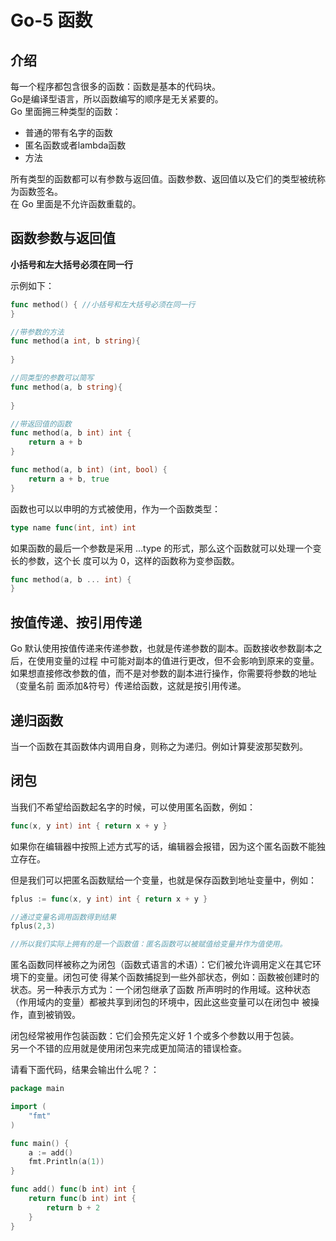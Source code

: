 # Go-5 函数

## 介绍
每一个程序都包含很多的函数：函数是基本的代码块。  
Go是编译型语言，所以函数编写的顺序是无关紧要的。  
Go 里面拥三种类型的函数：  
- 普通的带有名字的函数
- 匿名函数或者lambda函数
- 方法  

所有类型的函数都可以有参数与返回值。函数参数、返回值以及它们的类型被统称为函数签名。  
在 Go 里面是不允许函数重载的。

## 函数参数与返回值
**小括号和左大括号必须在同一行**

示例如下：
```go
func method() { //小括号和左大括号必须在同一行
}

//带参数的方法
func method(a int, b string){
	
}

//同类型的参数可以简写
func method(a, b string){
	
}

//带返回值的函数
func method(a, b int) int {
	return a + b
}

func method(a, b int) (int, bool) {
	return a + b, true
}

```

函数也可以以申明的方式被使用，作为一个函数类型：  
```go
type name func(int, int) int
```

如果函数的最后一个参数是采用 ...type 的形式，那么这个函数就可以处理一个变长的参数，这个长
度可以为 0，这样的函数称为变参函数。  
```go
func method(a, b ... int) {
}
```


## 按值传递、按引用传递
Go 默认使用按值传递来传递参数，也就是传递参数的副本。函数接收参数副本之后，在使用变量的过程
中可能对副本的值进行更改，但不会影响到原来的变量。  
如果想直接修改参数的值，而不是对参数的副本进行操作，你需要将参数的地址（变量名前
面添加&符号）传递给函数，这就是按引用传递。

## 递归函数
当一个函数在其函数体内调用自身，则称之为递归。例如计算斐波那契数列。

## 闭包
当我们不希望给函数起名字的时候，可以使用匿名函数，例如：  
```go
func(x, y int) int { return x + y }
```
如果你在编辑器中按照上述方式写的话，编辑器会报错，因为这个匿名函数不能独立存在。  

但是我们可以把匿名函数赋给一个变量，也就是保存函数到地址变量中，例如：
```go
fplus := func(x, y int) int { return x + y }

//通过变量名调用函数得到结果
fplus(2,3)

//所以我们实际上拥有的是一个函数值：匿名函数可以被赋值给变量并作为值使用。

```

匿名函数同样被称之为闭包（函数式语言的术语）：它们被允许调用定义在其它环境下的变量。闭包可使
得某个函数捕捉到一些外部状态，例如：函数被创建时的状态。另一种表示方式为：一个闭包继承了函数
所声明时的作用域。这种状态（作用域内的变量）都被共享到闭包的环境中，因此这些变量可以在闭包中
被操作，直到被销毁。  

闭包经常被用作包装函数：它们会预先定义好 1 个或多个参数以用于包装。  
另一个不错的应用就是使用闭包来完成更加简洁的错误检查。
  
请看下面代码，结果会输出什么呢？：
```go
package main

import (
	"fmt"
)

func main() {
	a := add()
	fmt.Println(a(1))
}

func add() func(b int) int {
	return func(b int) int {
		return b + 2
	}
}
```
